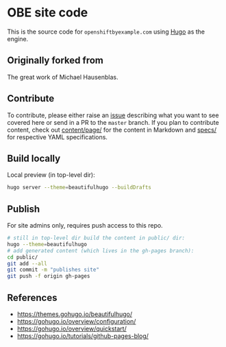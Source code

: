 # OBE site code

This is the source code for `openshiftbyexample.com` using [Hugo](https://gohugo.io)
as the engine.

## Originally forked from
The great work of Michael Hausenblas.

## Contribute

To contribute, please either raise an [issue](https://github.com/mhausenblas/obe/issues)
describing what you want to see covered here or send in a PR to the `master` branch.
If you plan to contribute content, check out [content/page/](content/page/)
for the content in Markdown and [specs/](specs/) for respective YAML specifications.

## Build locally

Local preview (in top-level dir):

```bash
hugo server --theme=beautifulhugo --buildDrafts
```

## Publish

For site admins only, requires push access to this repo.

```bash
# still in top-level dir build the content in public/ dir:
hugo --theme=beautifulhugo
# add generated content (which lives in the gh-pages branch):
cd public/
git add --all
git commit -m "publishes site"
git push -f origin gh-pages
```

## References

- https://themes.gohugo.io/beautifulhugo/
- https://gohugo.io/overview/configuration/
- https://gohugo.io/overview/quickstart/
- https://gohugo.io/tutorials/github-pages-blog/
